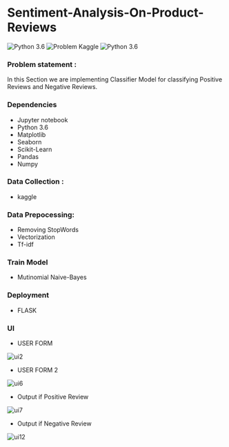 # Sentiment-Analysis-On-Product-Reviews
![Python 3.6](https://img.shields.io/badge/Python-3.6-brightgreen.svg)    ![Problem Kaggle](https://img.shields.io/badge/Data-Kaggle-orange.svg)  ![Python 3.6](https://img.shields.io/badge/Problem-NLP-blue.svg)

### Problem statement :

In this Section we are implementing Classifier Model for classifying Positive Reviews and Negative Reviews.

### Dependencies
* Jupyter notebook
* Python 3.6
* Matplotlib
* Seaborn
* Scikit-Learn
* Pandas
* Numpy

### Data Collection :
 * kaggle

### Data Prepocessing:
 * Removing StopWords
 * Vectorization
 * Tf-idf
 
### Train Model
 * Mutinomial Naive-Bayes
 
### Deployment
 * FLASK

### UI
 * USER FORM

![ui2](https://user-images.githubusercontent.com/39726093/72222949-27f2ae80-3590-11ea-8892-e8043fc8505f.png)

 * USER FORM 2

![ui6](https://user-images.githubusercontent.com/39726093/72222951-2e812600-3590-11ea-86bf-599046853db3.png)

* Output if Positive Review

![ui7](https://user-images.githubusercontent.com/39726093/72222952-3214ad00-3590-11ea-8e85-e512ad97bc2d.png)

* Output if Negative Review

![ui12](https://user-images.githubusercontent.com/39726093/72222957-38a32480-3590-11ea-9bd0-2aa59f7208fd.png)
